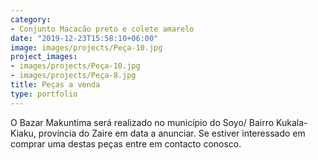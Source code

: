 ```yaml
---
category:
- Conjunto Macacão preto e colete amarelo
date: "2019-12-23T15:58:10+06:00"
image: images/projects/Peça-10.jpg
project_images:
- images/projects/Peça-10.jpg
- images/projects/Peça-8.jpg
title: Peças a venda
type: portfolio
---
```


O Bazar Makuntima será realizado no município do Soyo/ Bairro Kukala-Kiaku, província do Zaire em data a anunciar. Se estiver interessado em comprar uma destas peças entre em contacto conosco.